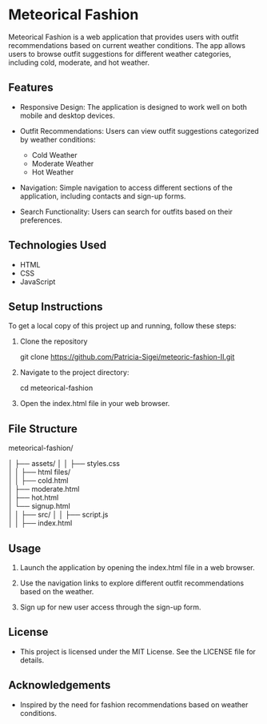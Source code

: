 # Meteorical Fashion

Meteorical Fashion is a web application that provides users with outfit recommendations based on current weather conditions. The app allows users to browse outfit suggestions for different weather categories, including cold, moderate, and hot weather.

## Features

- Responsive Design: The application is designed to work well on both mobile and desktop devices.

- Outfit Recommendations: Users can view outfit suggestions categorized by weather conditions:
  - Cold Weather
  - Moderate Weather
  - Hot Weather

- Navigation: Simple navigation to access different sections of the application, including contacts and sign-up forms.

- Search Functionality: Users can search for outfits based on their preferences.

## Technologies Used

- HTML
- CSS
- JavaScript

## Setup Instructions

To get a local copy of this project up and running, follow these steps:

1. Clone the repository
   
   git clone https://github.com/Patricia-Sigei/meteoric-fashion-II.git 

2. Navigate to the project directory:

    cd meteorical-fashion

3. Open the index.html file in your web browser.

## File Structure

meteorical-fashion/

│
├── assets/
│
│   ├── styles.css      
│
│
├── html files/   
│
│   ├── cold.html        
│   ├── moderate.html    
│   ├── hot.html         
│   └── signup.html  
│
│
├── src/
│
│   ├── script.js  
│
│
├── index.html         

## Usage

1. Launch the application by opening the index.html file in a web browser.

2. Use the navigation links to explore different outfit recommendations based on the weather.
3. Sign up for new user access through the sign-up form.

## License

- This project is licensed under the MIT License. See the LICENSE file for details.

## Acknowledgements

- Inspired by the need for fashion recommendations based on weather conditions.

